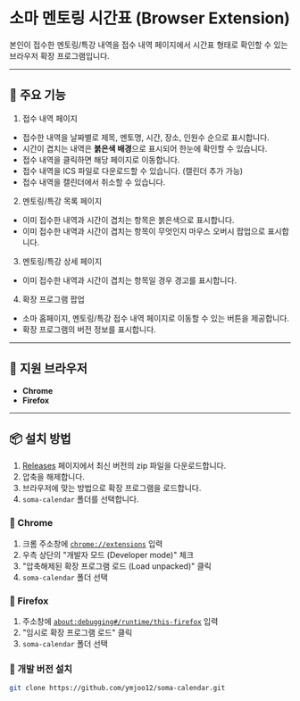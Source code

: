 # 소마 멘토링 시간표 (Browser Extension)

본인이 접수한 멘토링/특강 내역을 접수 내역 페이지에서 시간표 형태로 확인할 수 있는 브라우저 확장 프로그램입니다.

---

## 📖 주요 기능

1. 접수 내역 페이지

- 접수한 내역을 날짜별로 제목, 멘토명, 시간, 장소, 인원수 순으로 표시합니다.
- 시간이 겹치는 내역은 **붉은색 배경**으로 표시되어 한눈에 확인할 수 있습니다.
- 접수 내역을 클릭하면 해당 페이지로 이동합니다.
- 접수 내역을 ICS 파일로 다운로드할 수 있습니다. (캘린더 추가 가능)
- 접수 내역을 캘린더에서 취소할 수 있습니다.

2. 멘토링/특강 목록 페이지

- 이미 접수한 내역과 시간이 겹치는 항목은 붉은색으로 표시합니다.
- 이미 접수한 내역과 시간이 겹치는 항목이 무엇인지 마우스 오버시 팝업으로 표시합니다.

3. 멘토링/특강 상세 페이지

- 이미 접수한 내역과 시간이 겹치는 항목일 경우 경고를 표시합니다.

4. 확장 프로그램 팝업

- 소마 홈페이지, 멘토링/특강 접수 내역 페이지로 이동할 수 있는 버튼을 제공합니다.
- 확장 프로그램의 버전 정보를 표시합니다.

---

## 🧩 지원 브라우저

- **Chrome**
- **Firefox**

---

## 📦 설치 방법

1. [Releases](https://github.com/ymjoo12/soma-calendar/releases) 페이지에서 최신 버전의 zip 파일을 다운로드합니다.
2. 압축을 해제합니다.
3. 브라우저에 맞는 방법으로 확장 프로그램을 로드합니다.
4. `soma-calendar` 폴더를 선택합니다.

### 🔧 Chrome

1. 크롬 주소창에 [`chrome://extensions`](chrome://extensions) 입력
2. 우측 상단의 "개발자 모드 (Developer mode)" 체크
3. "압축해제된 확장 프로그램 로드 (Load unpacked)" 클릭
4. `soma-calendar` 폴더 선택

### 🔧 Firefox

1. 주소창에 [`about:debugging#/runtime/this-firefox`](about:debugging#/runtime/this-firefox) 입력
2. "임시로 확장 프로그램 로드" 클릭
3. `soma-calendar` 폴더 선택

### 🔧 개발 버전 설치

```bash
git clone https://github.com/ymjoo12/soma-calendar.git
```
